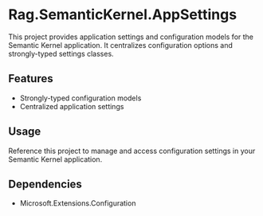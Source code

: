 # Rag.SemanticKernel.AppSettings

This project provides application settings and configuration models for the Semantic Kernel application. It centralizes configuration options and strongly-typed settings classes.

## Features

- Strongly-typed configuration models
- Centralized application settings

## Usage

Reference this project to manage and access configuration settings in your Semantic Kernel application.

## Dependencies

- Microsoft.Extensions.Configuration 